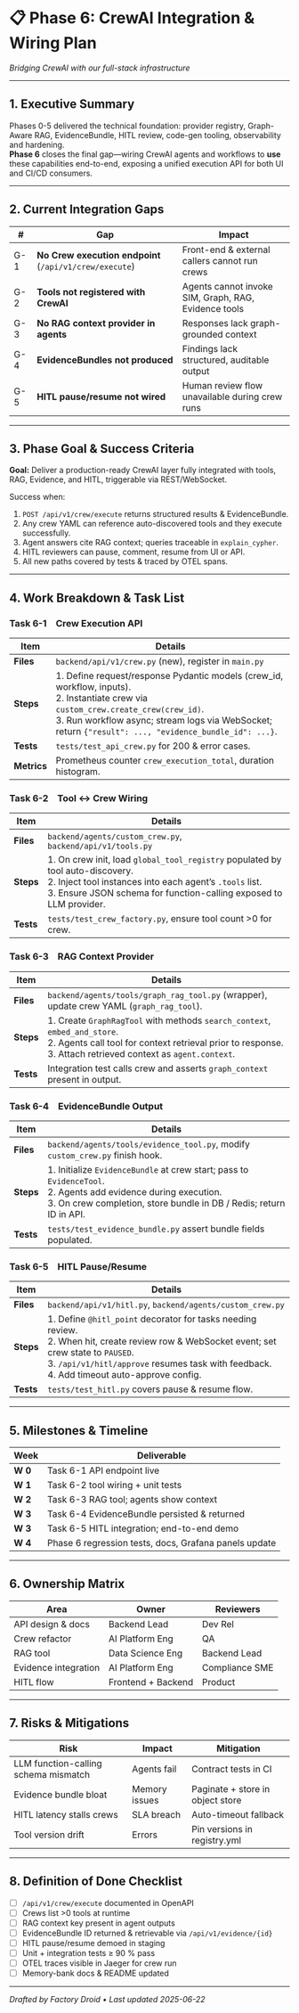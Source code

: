 # 📋 Phase 6: CrewAI Integration & Wiring Plan  
*Bridging CrewAI with our full-stack infrastructure*  

---

## 1. Executive Summary  
Phases 0-5 delivered the technical foundation: provider registry, Graph-Aware RAG, EvidenceBundle, HITL review, code-gen tooling, observability and hardening.  
**Phase 6** closes the final gap—wiring CrewAI agents and workflows to **use** these capabilities end-to-end, exposing a unified execution API for both UI and CI/CD consumers.

---

## 2. Current Integration Gaps  

| # | Gap | Impact |
|---|-----|--------|
| G-1 | **No Crew execution endpoint** (`/api/v1/crew/execute`) | Front-end & external callers cannot run crews |
| G-2 | **Tools not registered with CrewAI** | Agents cannot invoke SIM, Graph, RAG, Evidence tools |
| G-3 | **No RAG context provider in agents** | Responses lack graph-grounded context |
| G-4 | **EvidenceBundles not produced** | Findings lack structured, auditable output |
| G-5 | **HITL pause/resume not wired** | Human review flow unavailable during crew runs |

---

## 3. Phase Goal & Success Criteria  

**Goal:** Deliver a production-ready CrewAI layer fully integrated with tools, RAG, Evidence, and HITL, triggerable via REST/WebSocket.  

Success when:  
1. `POST /api/v1/crew/execute` returns structured results & EvidenceBundle.  
2. Any crew YAML can reference auto-discovered tools and they execute successfully.  
3. Agent answers cite RAG context; queries traceable in `explain_cypher`.  
4. HITL reviewers can pause, comment, resume from UI or API.  
5. All new paths covered by tests & traced by OTEL spans.

---

## 4. Work Breakdown & Task List  

### Task 6-1 Crew Execution API  
| Item | Details |
|------|---------|
| **Files** | `backend/api/v1/crew.py` (new), register in `main.py` |
| **Steps** | 1. Define request/response Pydantic models (crew_id, workflow, inputs).<br>2. Instantiate crew via `custom_crew.create_crew(crew_id)`. <br>3. Run workflow async; stream logs via WebSocket; return `{"result": ..., "evidence_bundle_id": ...}`. |
| **Tests** | `tests/test_api_crew.py` for 200 & error cases. |
| **Metrics** | Prometheus counter `crew_execution_total`, duration histogram. |

### Task 6-2 Tool ↔ Crew Wiring  
| Item | Details |
|------|---------|
| **Files** | `backend/agents/custom_crew.py`, `backend/api/v1/tools.py` |
| **Steps** | 1. On crew init, load `global_tool_registry` populated by tool auto-discovery.<br>2. Inject tool instances into each agent’s `.tools` list.<br>3. Ensure JSON schema for function-calling exposed to LLM provider. |
| **Tests** | `tests/test_crew_factory.py`, ensure tool count >0 for crew. |

### Task 6-3 RAG Context Provider  
| Item | Details |
|------|---------|
| **Files** | `backend/agents/tools/graph_rag_tool.py` (wrapper), update crew YAML (`graph_rag_tool`). |
| **Steps** | 1. Create `GraphRagTool` with methods `search_context`, `embed_and_store`.<br>2. Agents call tool for context retrieval prior to response.<br>3. Attach retrieved context as `agent.context`. |
| **Tests** | Integration test calls crew and asserts `graph_context` present in output. |

### Task 6-4 EvidenceBundle Output  
| Item | Details |
|------|---------|
| **Files** | `backend/agents/tools/evidence_tool.py`, modify `custom_crew.py` finish hook. |
| **Steps** | 1. Initialize `EvidenceBundle` at crew start; pass to `EvidenceTool`.<br>2. Agents add evidence during execution.<br>3. On crew completion, store bundle in DB / Redis; return ID in API. |
| **Tests** | `tests/test_evidence_bundle.py` assert bundle fields populated. |

### Task 6-5 HITL Pause/Resume  
| Item | Details |
|------|---------|
| **Files** | `backend/api/v1/hitl.py`, `backend/agents/custom_crew.py` |
| **Steps** | 1. Define `@hitl_point` decorator for tasks needing review.<br>2. When hit, create review row & WebSocket event; set crew state to `PAUSED`.<br>3. `/api/v1/hitl/approve` resumes task with feedback.<br>4. Add timeout auto-approve config. |
| **Tests** | `tests/test_hitl.py` covers pause & resume flow. |

---

## 5. Milestones & Timeline  

| Week | Deliverable |
|------|-------------|
| **W 0** | Task 6-1 API endpoint live |
| **W 1** | Task 6-2 tool wiring + unit tests |
| **W 2** | Task 6-3 RAG tool; agents show context |
| **W 3** | Task 6-4 EvidenceBundle persisted & returned |
| **W 3** | Task 6-5 HITL integration; end-to-end demo |
| **W 4** | Phase 6 regression tests, docs, Grafana panels update |

---

## 6. Ownership Matrix  

| Area | Owner | Reviewers |
|------|-------|-----------|
| API design & docs | Backend Lead | Dev Rel |
| Crew refactor | AI Platform Eng | QA |
| RAG tool | Data Science Eng | Backend Lead |
| Evidence integration | AI Platform Eng | Compliance SME |
| HITL flow | Frontend + Backend | Product |

---

## 7. Risks & Mitigations  

| Risk | Impact | Mitigation |
|------|--------|-----------|
| LLM function-calling schema mismatch | Agents fail | Contract tests in CI |
| Evidence bundle bloat | Memory issues | Paginate + store in object store |
| HITL latency stalls crews | SLA breach | Auto-timeout fallback |
| Tool version drift | Errors | Pin versions in registry.yml |

---

## 8. Definition of Done Checklist  

- [ ] `/api/v1/crew/execute` documented in OpenAPI  
- [ ] Crews list >0 tools at runtime  
- [ ] RAG context key present in agent outputs  
- [ ] EvidenceBundle ID returned & retrievable via `/api/v1/evidence/{id}`  
- [ ] HITL pause/resume demoed in staging  
- [ ] Unit + integration tests ≥ 90 % pass  
- [ ] OTEL traces visible in Jaeger for crew run  
- [ ] Memory-bank docs & README updated  

---

*Drafted by Factory Droid • Last updated 2025-06-22*  
